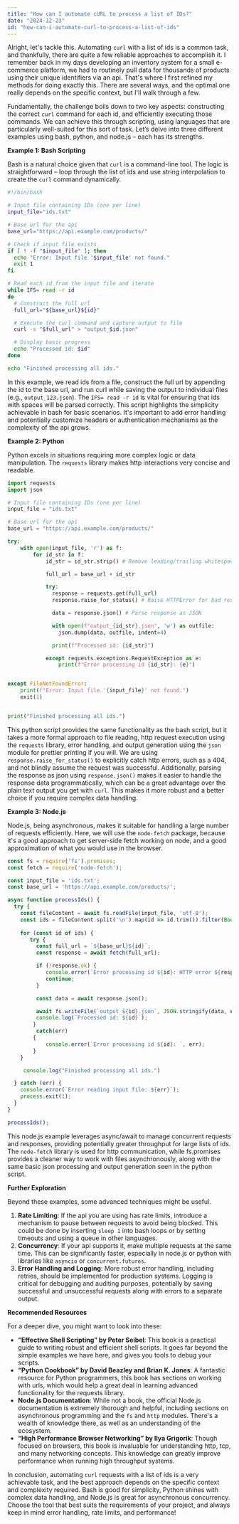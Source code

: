 ```yaml
---
title: "How can I automate cURL to process a list of IDs?"
date: "2024-12-23"
id: "how-can-i-automate-curl-to-process-a-list-of-ids"
---
```


Alright, let's tackle this. Automating `curl` with a list of ids is a common task, and thankfully, there are quite a few reliable approaches to accomplish it. I remember back in my days developing an inventory system for a small e-commerce platform, we had to routinely pull data for thousands of products using their unique identifiers via an api. That's where I first refined my methods for doing exactly this. There are several ways, and the optimal one really depends on the specific context, but I'll walk through a few.

Fundamentally, the challenge boils down to two key aspects: constructing the correct `curl` command for each id, and efficiently executing those commands. We can achieve this through scripting, using languages that are particularly well-suited for this sort of task. Let’s delve into three different examples using bash, python, and node.js – each has its strengths.

**Example 1: Bash Scripting**

Bash is a natural choice given that `curl` is a command-line tool. The logic is straightforward – loop through the list of ids and use string interpolation to create the `curl` command dynamically.

```bash
#!/bin/bash

# Input file containing IDs (one per line)
input_file="ids.txt"

# Base url for the api
base_url="https://api.example.com/products/"

# Check if input file exists
if [ ! -f "$input_file" ]; then
  echo "Error: Input file '$input_file' not found."
  exit 1
fi

# Read each id from the input file and iterate
while IFS= read -r id
do
  # Construct the full url
  full_url="${base_url}${id}"

  # Execute the curl command and capture output to file
  curl -s "$full_url" > "output_$id.json"

  # Display basic progress
  echo "Processed id: $id"
done

echo "Finished processing all ids."

```

In this example, we read ids from a file, construct the full url by appending the id to the base url, and run curl while saving the output to individual files (e.g., `output_123.json`). The `IFS= read -r id` is vital for ensuring that ids with spaces will be parsed correctly. This script highlights the simplicity achievable in bash for basic scenarios. It's important to add error handling and potentially customize headers or authentication mechanisms as the complexity of the api grows.

**Example 2: Python**

Python excels in situations requiring more complex logic or data manipulation. The `requests` library makes http interactions very concise and readable.

```python
import requests
import json

# Input file containing IDs (one per line)
input_file = "ids.txt"

# Base url for the api
base_url = "https://api.example.com/products/"

try:
    with open(input_file, 'r') as f:
        for id_str in f:
            id_str = id_str.strip() # Remove leading/trailing whitespace

            full_url = base_url + id_str

            try:
              response = requests.get(full_url)
              response.raise_for_status() # Raise HTTPError for bad responses

              data = response.json() # Parse response as JSON

              with open(f"output_{id_str}.json", 'w') as outfile:
                json.dump(data, outfile, indent=4)

              print(f"Processed id: {id_str}")

            except requests.exceptions.RequestException as e:
                print(f"Error processing id {id_str}: {e}")


except FileNotFoundError:
    print(f"Error: Input file '{input_file}' not found.")
    exit(1)


print("Finished processing all ids.")

```

This python script provides the same functionality as the bash script, but it takes a more formal approach to file reading, http request execution using the `requests` library, error handling, and output generation using the `json` module for prettier printing if you will. We are using `response.raise_for_status()` to explicitly catch http errors, such as a 404, and not blindly assume the request was successful. Additionally, parsing the response as json using `response.json()` makes it easier to handle the response data programmatically, which can be a great advantage over the plain text output you get with `curl`. This makes it more robust and a better choice if you require complex data handling.

**Example 3: Node.js**

Node.js, being asynchronous, makes it suitable for handling a large number of requests efficiently. Here, we will use the `node-fetch` package, because it's a good approach to get server-side fetch working on node, and a good approximation of what you would use in the browser.

```javascript
const fs = require('fs').promises;
const fetch = require('node-fetch');

const input_file = 'ids.txt';
const base_url = 'https://api.example.com/products/';

async function processIds() {
  try {
    const fileContent = await fs.readFile(input_file, 'utf-8');
    const ids = fileContent.split('\n').map(id => id.trim()).filter(Boolean); // Trim and filter out empty lines
    
    for (const id of ids) {
       try {
         const full_url = `${base_url}${id}`;
         const response = await fetch(full_url);

         if (!response.ok) {
            console.error(`Error processing id ${id}: HTTP error ${response.status}`);
            continue;
         }

         const data = await response.json();

         await fs.writeFile(`output_${id}.json`, JSON.stringify(data, null, 4));
         console.log(`Processed id: ${id}`);
        }
         catch(err)
        {
            console.error(`Error processing id ${id}: `, err);
        }
    }

     console.log("Finished processing all ids.")

  } catch (err) {
    console.error(`Error reading input file: ${err}`);
    process.exit(1);
  }
}

processIds();

```

This node.js example leverages async/await to manage concurrent requests and responses, providing potentially greater throughput for large lists of ids. The `node-fetch` library is used for http communication, while fs.promises provides a cleaner way to work with files asynchronously, along with the same basic json processing and output generation seen in the python script.

**Further Exploration**

Beyond these examples, some advanced techniques might be useful.

1.  **Rate Limiting**: If the api you are using has rate limits, introduce a mechanism to pause between requests to avoid being blocked. This could be done by inserting `sleep 1` into bash loops or by setting timeouts and using a queue in other languages.
2.  **Concurrency**: If your api supports it, make multiple requests at the same time. This can be significantly faster, especially in node.js or python with libraries like `asyncio` or `concurrent.futures`.
3.  **Error Handling and Logging**: More robust error handling, including retries, should be implemented for production systems. Logging is critical for debugging and auditing purposes, potentially by saving successful and unsuccessful requests along with errors to a separate output.

**Recommended Resources**

For a deeper dive, you might want to look into these:

*   **“Effective Shell Scripting” by Peter Seibel**: This book is a practical guide to writing robust and efficient shell scripts. It goes far beyond the simple examples we have here, and gives you tools to debug your scripts.
*   **“Python Cookbook” by David Beazley and Brian K. Jones**: A fantastic resource for Python programmers, this book has sections on working with urls, which would help a great deal in learning advanced functionality for the requests library.
*   **Node.js Documentation**: While not a book, the official Node.js documentation is extremely thorough and helpful, including sections on asynchronous programming and the `fs` and `http` modules. There's a wealth of knowledge there, as well as an understanding of the ecosystem.
*   **“High Performance Browser Networking” by Ilya Grigorik**: Though focused on browsers, this book is invaluable for understanding http, tcp, and many networking concepts. This knowledge can greatly improve performance when running high throughput systems.

In conclusion, automating `curl` requests with a list of ids is a very achievable task, and the best approach depends on the specific context and complexity required. Bash is good for simplicity, Python shines with complex data handling, and Node.js is great for asynchronous concurrency. Choose the tool that best suits the requirements of your project, and always keep in mind error handling, rate limits, and performance!
